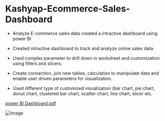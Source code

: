 # Kashyap-Ecommerce-Sales-Dashboard

- Analyze E-commerce sales data created a intractive dashboard using power BI

- Created intractive dashboard to track and analyze online sales data.
- Used complex parameter to drill down in worksheet and customization using filters and slicers.
- Create connection, join new tables, calculation to manipulate data and enable user driven parameters for visualization.
- Used different type of customized visualization (bar chart, pie chart, donut chart, clustered bar chart, scatter chart, line chart, slicer etc.

[power BI Dashboard.pdf](https://github.com/user-attachments/files/18627563/power.BI.Dashboard.pdf)

![Image](https://github.com/user-attachments/assets/8f9cc579-e14c-4788-bb1d-e57dd3002ed1)
